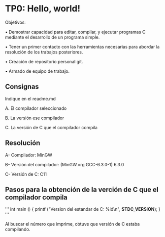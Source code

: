 # TP0: Hello, world! 

Objetivos:

• Demostrar capacidad para editar, compilar, y ejecutar programas C mediante
el desarrollo de un programa simple.

• Tener un primer contacto con las herramientas necesarias para abordar la
resolución de los trabajos posteriores.

• Creación de repositorio personal git.

• Armado de equipo de trabajo.


## Consignas

Indique en el readme.md

A. El compilador seleccionado

B. La versión ese compilador

C. La versión de C que el compilador compila

## Resolución

A- Compilador: MinGW

B- Versión del compilador: (MinGW.org GCC-6.3.0-1) 6.3.0

C- Versión de C: C11

## Pasos para la obtención de la verción de C que el compilador compila

''' int main ()
{
    printf ("Version del estandar de C: %id\n", __STDC_VERSION__);
} '''

Al buscar el número que imprime, obtuve que versión de C estaba compilando.
